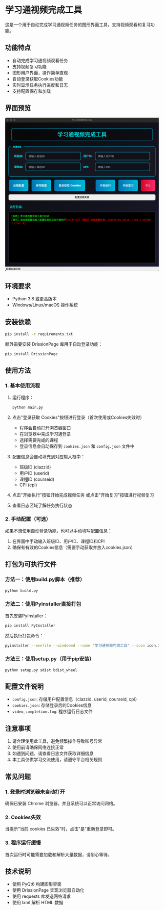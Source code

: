 # 学习通视频完成工具

这是一个用于自动完成学习通视频任务的图形界面工具，支持视频观看和复习功能。

## 功能特点

- 自动完成学习通视频观看任务
- 支持视频复习功能
- 图形用户界面，操作简单直观
- 自动登录获取Cookies功能
- 实时显示任务执行进度和日志
- 支持配置保存和加载

## 界面预览

![主界面](screenshot.png)

## 环境要求

- Python 3.8 或更高版本
- Windows/Linux/macOS 操作系统

## 安装依赖

```bash
pip install -r requirements.txt
```

额外需要安装 DrissionPage 库用于自动登录功能：

```bash
pip install DrissionPage
```

## 使用方法

### 1. 基本使用流程

1. 运行程序：
   ```bash
   python main.py
   ```

2. 点击"登录获取 Cookies"按钮进行登录（首次使用或Cookies失效时）
   - 程序会自动打开浏览器窗口
   - 在浏览器中完成学习通登录
   - 选择需要完成的课程
   - 登录信息会自动保存到 `cookies.json` 和 `config.json` 文件中

3. 配置信息会自动填充到对应输入框中：
   - 班级ID (clazzid)
   - 用户ID (userid)
   - 课程ID (courseid)
   - CPI (cpi)

4. 点击"开始执行"按钮开始完成视频任务
   或点击"开始复习"按钮进行视频复习

5. 查看日志区域了解任务执行状态

### 2. 手动配置（可选）

如果不想使用自动登录功能，也可以手动填写配置信息：
1. 在界面中手动输入班级ID、用户ID、课程ID和CPI
2. 确保有有效的Cookies信息（需要手动获取并放入cookies.json）

## 打包为可执行文件

### 方法一：使用build.py脚本（推荐）

```bash
python build.py
```

### 方法二：使用PyInstaller直接打包

首先安装PyInstaller：
```bash
pip install PyInstaller
```

然后执行打包命令：
```bash
pyinstaller --onefile --windowed --name "学习通视频完成工具" --icon icon.ico main.py
```

### 方法三：使用setup.py（用于pip安装）

```bash
python setup.py sdist bdist_wheel
```

## 配置文件说明

- `config.json`: 存储用户配置信息（clazzid, userid, courseid, cpi）
- `cookies.json`: 存储登录后的Cookies信息
- `video_completion.log`: 程序运行日志文件

## 注意事项

1. 请合理使用此工具，避免频繁操作导致账号异常
2. 使用前请确保网络连接正常
3. 如遇到问题，请查看日志文件获取详细信息
4. 本工具仅供学习交流使用，请遵守平台相关规则

## 常见问题

### 1. 登录时浏览器未自动打开
确保已安装 Chrome 浏览器，并且系统可以正常访问网络。

### 2. Cookies失效
当提示"当前 cookies 已失效"时，点击"是"重新登录即可。

### 3. 程序运行缓慢
首次运行时可能需要加载和解析大量数据，请耐心等待。

## 技术说明

- 使用 PyQt6 构建图形界面
- 使用 DrissionPage 实现浏览器自动化
- 使用 requests 库发送网络请求
- 使用 lxml 解析 HTML 数据
